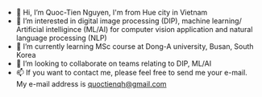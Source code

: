 - 👋 Hi, I’m Quoc-Tien Nguyen, I'm from Hue city in Vietnam
- 👀 I’m interested in digital image processing (DIP), machine learning/ Artificial intelligince (ML/AI) for computer vision application and natural language processing (NLP)
- 🌱 I’m currently learning MSc course at Dong-A university, Busan, South Korea
- 💞️ I’m looking to collaborate on teams relating to DIP, ML/AI
- 📫 If you want to contact me, please feel free to send me your e-mail. My e-mail address is quoctienqh@gmail.com

<!---
Quoc-tien0821/Quoc-tien0821 is a ✨ special ✨ repository because its `README.md` (this file) appears on your GitHub profile.
You can click the Preview link to take a look at your changes.
--->
